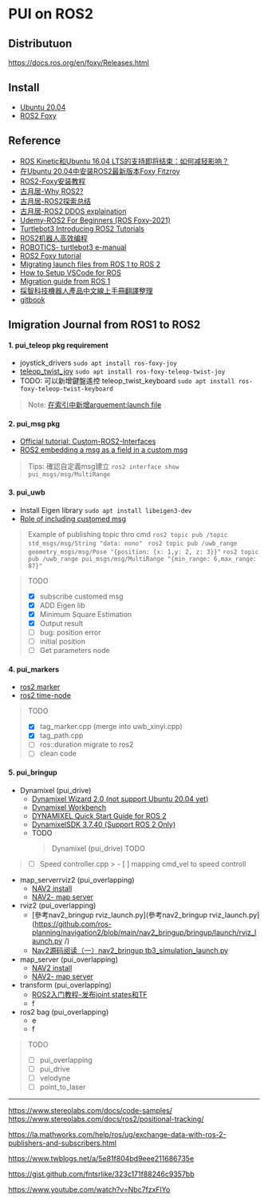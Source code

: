 # PUI on ROS2

Distributuon
---
https://docs.ros.org/en/foxy/Releases.html

Install 
---
- [Ubuntu 20.04](https://releases.ubuntu.com/20.04/) 
- [ROS2 Foxy](https://docs.ros.org/en/foxy/Installation/Ubuntu-Install-Binary.html)

Reference 
---
- [ROS Kinetic和Ubuntu 16.04 LTS的支持即将结束：如何减轻影响？](https://cn.ubuntu.com/blog/ros-kinetic-and-ubuntu-16-04-eol)
- [在Ubuntu 20.04中安装ROS2最新版本Foxy Fitzroy](https://blog.csdn.net/feimeng116/article/details/106602562)
- [ROS2-Foxy安装教程
](https://blog.csdn.net/qq825255961/article/details/106949261)
- [古月居-Why ROS2?](https://mp.weixin.qq.com/s?__biz=MzU1NjEwMTY0Mw==&mid=2247485880&idx=1&sn=9c7293998e169c033b1346ff21746759&chksm=fbcb70dcccbcf9ca03f7b98d6eec76192cda1f554a87b5dc089613ca5b26d4796b7e4692789d&scene=126&sessionid=1583412112&key=31fb57371192e55612920a04dba61df0b419722fe0dcef4b187ac24ef262b0532b0f267ffaab159608cc5566fd048abd9c45c67963e6930b4d5487ac5132a5a50fa10309ffa7fae71065258f47e9d908&ascene=1&uin=MTk5ODYzNDU%3D&devicetype=Windows+10&version=62080079&lang=zh_CN&exportkey=AWwDnb%2F7qd7feFXtZ7eMWOs%3D&pass_ticket=EkZ7OwOfdKdlb16kpJzipqs%2BvnXpyjJ%2BIZaegUUgbWo%3D古月居)
- [古月居-ROS2探索总结](https://www.guyuehome.com/blog/index/category/12)
- [古月居-ROS2 DDOS explaination](https://www.guyuehome.com/805)
- [Udemy-ROS2 For Beginners (ROS Foxy-2021)](https://www.udemy.com/course/ros2-for-beginners/)
- [Turtlebot3 Introducing ROS2 Tutorials](https://discourse.ros.org/t/tb3-introducing-ros2-tutorials/5959)
- [ROS2机器人高效编程](https://class.guyuehome.com/detail/p_5e5f85df06a80_6Ga4qV9h/6)
- [ROBOTICS- turtlebot3 e-manual](https://emanual.robotis.com/docs/en/platform/turtlebot3/quick-start/)
- [ROS2 Foxy tutorial](https://docs.ros.org/en/foxy/Tutorials.html)
- [Migrating launch files from ROS 1 to ROS 2](https://docs.ros.org/en/foxy/Guides/Launch-files-migration-guide.html)
- [How to Setup VSCode for ROS](https://www.youtube.com/watch?v=RXyFSnjMd7M)
- [Migration guide from ROS 1](https://docs.ros.org/en/foxy/Contributing/Migration-Guide.html?highlight=map#launch-files)
- [採智科技機器人產品中文線上手冊翻譯整理](https://hackmd.io/@idminer/usermanual-tw/https%3A%2F%2Fhackmd.io%2FyhleSV1CQhmTJCMkFci80w)
- [gitbook](https://zlargon.gitbooks.io/git-tutorial/content/startup/commit_a_patch.html)

Imigration Journal from ROS1 to ROS2
---
#### 1. pui_teleop pkg requirement
- joystick_drivers `sudo apt install ros-foxy-joy`
- [teleop_twist_joy](https://index.ros.org/p/teleop_twist_joy/github-ros2-teleop_twist_joy/) `sudo apt install ros-foxy-teleop-twist-joy`
- TODO: 
    可以新增鍵盤遙控 teleop_twist_keyboard `sudo apt install ros-foxy-teleop-twist-keyboard`    
> Note:
> [在索引中新增arguement:launch file](https://answers.ros.org/question/339484/how-to-solve-file-rviz2launchpy-was-not-found-in-the-share-directory-of-package/)
#### 2. pui_msg pkg 
- [Official tutorial: Custom-ROS2-Interfaces](https://docs.ros.org/en/foxy/Tutorials/Custom-ROS2-Interfaces.html)
- [ROS2 embedding a msg as a field in a custom msg](https://answers.ros.org/question/314724/ros2-embedding-a-msg-as-a-field-in-a-custom-msg/)
> Tips: 
> 確認自定義msg建立 `ros2 interface show pui_msgs/msg/MultiRange `
#### 3. pui_uwb
- Install Eigen library `sudo apt install libeigen3-dev`
- [Role of including customed msg](https://www.programmersought.com/article/83463964985/)
> Example of publishing topic thro cmd 
> `ros2 topic pub /topic std_msgs/msg/String "data: nono" `
> `ros2 topic pub /uwb_range geometry_msgs/msg/Pose "{position: {x: 1,y: 2, z: 3}}"`
> `ros2 topic pub /uwb_range pui_msgs/msg/MultiRange "{min_range: 6,max_range: 87}"`

> TODO
> - [x] subscribe customed msg
> - [x] ADD Eigen lib
> - [x] Minimum Square Estimation
> - [x] Output result
> - [ ] bug: position error
> - [ ] initial position
> - [ ] Get parameters node

#### 4. pui_markers
- [ros2 marker](https://github.com/ros2/common_interfaces/tree/master/visualization_msgs)
- [ros2 time-node](https://answers.ros.org/question/287946/ros-2-time-handling/)
> TODO
> - [x] tag_marker.cpp (merge into uwb_xinyi.cpp)
> - [x] tag_path.cpp
> - [ ] ros::duration migrate to ros2
> - [ ] clean code

#### 5. pui_bringup
- Dynamixel (pui_drive)
    - [Dynamixel Wizard 2.0 (not support Ubuntu 20.04 yet)](https://emanual.robotis.com/docs/en/software/dynamixel/dynamixel_wizard2/)
    - [Dynamixel Workbench](https://emanual.robotis.com/docs/en/software/dynamixel/dynamixel_sdk/download/#repository)
    - [DYNAMIXEL Quick Start Guide for ROS 2](https://www.youtube.com/watch?v=E8XPqDjof4U)
    - [DynamixelSDK 3.7.40 (Support ROS 2 Only)](https://github.com/ROBOTIS-GIT/DynamixelSDK/releases/tag/3.7.40)
    - TODO
       > Dynamixel (pui_drive) TODO
> -  [ ] Speed controller.cpp
       > -  [ ] mapping cmd_vel to speed controll
- map_serverrviz2 (pui_overlapping)
    - [NAV2 install](https://navigation.ros.org/getting_started/index.html)
    - [NAV2- map server](https://navigation.ros.org/configuration/packages/configuring-map-server.html)
- rviz2 (pui_overlapping)
    - [參考nav2_bringup rviz_launch.py](參考nav2_bringup rviz_launch.py](https://github.com/ros-planning/navigation2/blob/main/nav2_bringup/bringup/launch/rviz_launch.py /)
    - [Nav2源码阅读（一）nav2_bringup tb3_simulation_launch.py](https://blog.csdn.net/weixin_41680653/article/details/117449074)
- map_server (pui_overlapping)
    - [NAV2 install](https://navigation.ros.org/getting_started/index.html)
    - [NAV2- map server](https://navigation.ros.org/configuration/packages/configuring-map-server.html)
- transform (pui_overlapping)
    - [ROS2入门教程-发布joint states和TF](https://www.ncnynl.com/archives/201801/2257.html)
    - f
- ros2 bag (pui_overlapping)
    - e
    - f
> TODO
> - [ ] pui_overlapping
> - [ ] pui_drive
> - [ ] velodyne
> - [ ] point_to_laser



---
https://www.stereolabs.com/docs/code-samples/
https://www.stereolabs.com/docs/ros2/positional-tracking/


https://la.mathworks.com/help/ros/ug/exchange-data-with-ros-2-publishers-and-subscribers.html

https://www.twblogs.net/a/5e81f804bd9eee211686735e

https://gist.github.com/fntsrlike/323c171f88246c9357bb

https://www.youtube.com/watch?v=Nbc7fzxFlYo